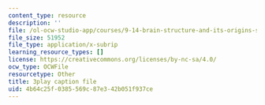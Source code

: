 ```yaml
---
content_type: resource
description: ''
file: /ol-ocw-studio-app/courses/9-14-brain-structure-and-its-origins-spring-2014/4b64c25f0385569c87e342b051f937ce_555113.vtt
file_size: 51952
file_type: application/x-subrip
learning_resource_types: []
license: https://creativecommons.org/licenses/by-nc-sa/4.0/
ocw_type: OCWFile
resourcetype: Other
title: 3play caption file
uid: 4b64c25f-0385-569c-87e3-42b051f937ce
---
```

